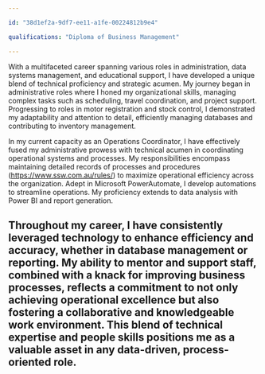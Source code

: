 ```yaml
---

id: "38d1ef2a-9df7-ee11-a1fe-00224812b9e4"

qualifications: "Diploma of Business Management"

---
```

With a multifaceted career spanning various roles in administration, data systems management, and educational support, I have developed a unique blend of technical proficiency and strategic acumen. My journey began in administrative roles where I honed my organizational skills, managing complex tasks such as scheduling, travel coordination, and project support. Progressing to roles in motor registration and stock control, I demonstrated my adaptability and attention to detail, efficiently managing databases and contributing to inventory management.

In my current capacity as an Operations Coordinator, I have effectively fused my administrative prowess with technical acumen in coordinating operational systems and processes. My responsibilities encompass maintaining detailed records of processes and procedures (https://www.ssw.com.au/rules/) to maximize operational efficiency across the organization. Adept in Microsoft PowerAutomate, I develop automations to streamline operations. My proficiency extends to data analysis with Power BI and report generation.

Throughout my career, I have consistently leveraged technology to enhance efficiency and accuracy, whether in database management or reporting. My ability to mentor and support staff, combined with a knack for improving business processes, reflects a commitment to not only achieving operational excellence but also fostering a collaborative and knowledgeable work environment. This blend of technical expertise and people skills positions me as a valuable asset in any data-driven, process-oriented role.
---